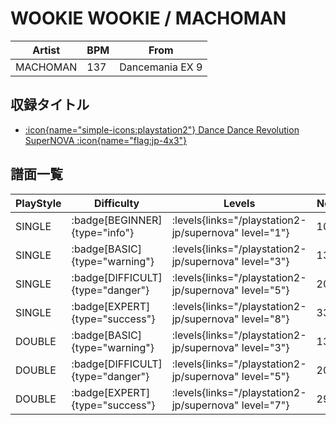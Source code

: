 # WOOKIE WOOKIE / MACHOMAN

|Artist|BPM|From|
|------|---|----|
|MACHOMAN|137|Dancemania EX 9|

## 収録タイトル

- [:icon{name="simple-icons:playstation2"} Dance Dance Revolution SuperNOVA :icon{name="flag:jp-4x3"}](/playstation2-jp/supernova)

## 譜面一覧

|PlayStyle|Difficulty|Levels|Notes|Movie|
|---------|----------|------|-----|-----|
|SINGLE| :badge[BEGINNER]{type="info"}| :levels{links="/playstation2-jp/supernova" level="1"}|101/0||
|SINGLE| :badge[BASIC]{type="warning"}| :levels{links="/playstation2-jp/supernova" level="3"}|131/0||
|SINGLE| :badge[DIFFICULT]{type="danger"}| :levels{links="/playstation2-jp/supernova" level="5"}|205/8||
|SINGLE| :badge[EXPERT]{type="success"}| :levels{links="/playstation2-jp/supernova" level="8"}|333/8||
|DOUBLE| :badge[BASIC]{type="warning"}| :levels{links="/playstation2-jp/supernova" level="3"}|135/0||
|DOUBLE| :badge[DIFFICULT]{type="danger"}| :levels{links="/playstation2-jp/supernova" level="5"}|207/0||
|DOUBLE| :badge[EXPERT]{type="success"}| :levels{links="/playstation2-jp/supernova" level="7"}|297/0||
